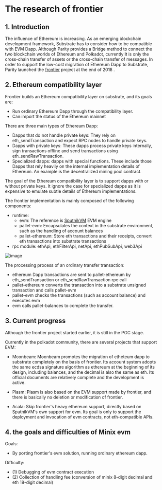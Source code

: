 # The research of frontier

## 1. Introduction
The influence of Ethereum is increasing. As an emerging blockchain development framework, Substrate has to consider how to be compatible with EVM Dapp. Although Parity provides a Bridge method to connect the two blockchain worlds of Ethereum and Polkadot, currently It is only the cross-chain transfer of assets or the cross-chain transfer of messages. In order to support the low-cost migration of Ethereum Dapp to Substrate, Parity launched the [frontier](https://github.com/paritytech/frontier) project at the end of 2018 .

## 2. Ethereum compatibility layer
Frontier builds an Ethereum compatibility layer on substrate, and its goals are:
- Run ordinary Ethereum Dapp through the compatibility layer.
- Can import the status of the Ethereum mainnet


There are three main types of Ethereum Dapp:
- Dapps that do not handle private keys: They rely on eth_sendTransaction and expect RPC nodes to handle private keys.
- Dapps with private keys: These dapps process private keys internally, sign transactions offline and send transactions using eth_sendRawTransaction.
- Specialized dapps: dapps with special functions. These include those Dapps that rely heavily on the internal implementation details of Ethereum. An example is the decentralized mining pool contract.

The goal of the Ethereum compatibility layer is to support dapps with or without private keys. It ignore the case for specialized dapps as it is expensive to emulate subtle details of Ethereum implementations. 

The frontier implementation is mainly composed of the following components:

- runtime: 
  - evm: The reference is [SputnikVM](https://github.com/rust-blockchain/evm) EVM engine
  - pallet-evm: Encapsulates the context in the substrate environment, such as the handling of account balances
  - pallet-ethereum: Store eth transactions and their receipts, convert eth transactions into substrate transactions
- rpc module: ethApi, ethFilterApi, netApi, ethPubSubApi, web3Api

![image](https://user-images.githubusercontent.com/8869892/127769409-30f02364-3db7-488b-b91c-c171d4c73b5a.png)

The processing process of an ordinary transfer transaction:
- ethereum Dapp transactions are sent to pallet-ethereum by eth_sendTransaction or eth_sendRawTransaction rpc call
- pallet-ethereum converts the transaction into a substrate unsigned transaction and calls pallet-evm
- pallet-evm checks the transactions (such as account balance) and executes evm
- evm calls pallet-balances to complete the transfer.

## 3. Current progress
Although the frontier project started earlier, it is still in the POC stage.

Currently in the polkadot community, there are several projects that support EVM:
- Moonbeam:
  Moonbeam promotes the migration of etheteum dapp to substrate completely on the basis of frontier. Its account system adopts the same ecdsa signature algorithm as ethereum at the beginning of its design, including balances, and the decimal is also the same as eth. Its official documents are relatively complete and the development is active.

- Plasm:
  Plasm is also based on the EVM support made by frontier, and there is basically no deletion or modification of frontier.

- Acala:
  Skip frontier's heavy ethereum support, directly based on SputnikVM's own support for evm. Its goal is only to support the deployment and invocation of evm contracts, not eth-compatible APIs.

## 4. the goals and difficulties of Minix evm 
Goals:
- By porting frontier's evm solution, running ordinary ethereum dapp.

Difficulty:
- (1) Debugging of evm contract execution
- (2) Collection of handling fee (conversion of minix 8-digit decimal and eth 18-digit decimal)

